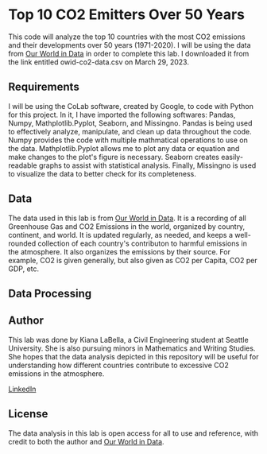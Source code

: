 # Top 10 CO2 Emitters Over 50 Years
This code will analyze the top 10 countries with the most CO2 emissions and their developments over 50 years (1971-2020).
I will be using the data from [Our World in Data](https://github.com/owid/co2-data) in order to complete this lab. I downloaded it from the link entitled owid-co2-data.csv on March 29, 2023.

## Requirements

I will be using the CoLab software, created by Google, to code with Python for this project. In it, I have imported the following softwares: Pandas, Numpy, Mathplotlib.Pyplot, Seaborn, and Missingno. Pandas is being used to effectively analyze, manipulate, and clean up data throughout the code. Numpy provides the code with multiple mathmatical operations to use on the data. Mathplotlib.Pyplot allows me to plot any data or equation and make changes to the plot's figure is necessary. Seaborn creates easily-readable graphs to assist with statistical analysis. Finally, Missingno is used to visualize the data to better check for its completeness.

## Data

The data used in this lab is from [Our World in Data](https://github.com/owid/co2-data). It is a recording of all Greenhouse Gas and CO2 Emissions in the world, organized by country, continent, and world. It is updated regularly, as needed, and keeps a well-rounded collection of each country's contributon to harmful emissions in the atmosphere. It also organizes the emissions by their source. For example, CO2 is given generally, but also given as CO2 per Capita, CO2 per GDP, etc.



## Data Processing



## Author

This lab was done by Kiana LaBella, a Civil Engineering student at Seattle University. She is also pursuing minors in Mathematics and Writing Studies. She hopes that the data analysis depicted in this repository will be useful for understanding how different countries contribute to excessive CO2 emissions in the atmosphere.

[LinkedIn](https://www.linkedin.com/in/kiana-labella)

## License

The data analysis in this lab is open access for all to use and reference, with credit to both the author and [Our World in Data](https://github.com/owid/co2-data). 
